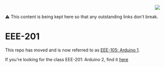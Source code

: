 <p align="right">
    <img src="https://cdn.jsdelivr.net/gh/ConstantinoSchillebeeckx/Techshop-EEE-201@master/TS_logo.png">
</p>

:warning: This content is being kept here so that any outstanding links don't break.

# EEE-201
This repo has moved and is now referred to as [EEE-105: Arduino 1](https://github.com/techshop/EEE-105-Arduino-1).  

If you're looking for the class EEE-201: Arduino 2, find it [here](https://github.com/techshop/EEE-201-Arduino-2)

